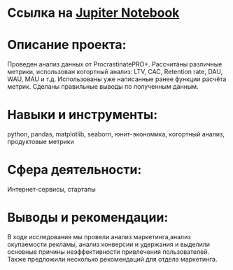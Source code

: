 # Ссылка на [Jupiter Notebook](https://github.com/AnastasiaKoshk/Portfolio/blob/main/%D0%90%D0%BD%D0%B0%D0%BB%D0%B8%D0%B7%20%D1%83%D0%B1%D1%8B%D1%82%D0%BA%D0%BE%D0%B2%20%D0%BF%D1%80%D0%B8%D0%BB%D0%BE%D0%B6%D0%B5%D0%BD%D0%B8%D1%8F%20ProcrastinatePRO%2B/%D0%90%D0%BD%D0%B0%D0%BB%D0%B8%D0%B7%20%D1%83%D0%B1%D1%8B%D1%82%D0%BA%D0%BE%D0%B2%20%D0%BF%D1%80%D0%B8%D0%BB%D0%BE%D0%B6%D0%B5%D0%BD%D0%B8%D1%8F%20ProcrastinatePRO%2B.ipynb)

# Описание проекта:
Проведен анализ данных от ProcrastinatePRO+.
Рассчитаны различные метрики, использован когортный анализ: LTV, CAC, Retention rate, DAU, WAU, MAU и т.д. Использованы уже написанные ранее функции расчёта метрик. Сделаны правильные выводы по полученным данным.

# Навыки и инструменты:
python, pandas, matplotlib, seaborn, юнит-экономика, когортный анализ, продуктовые метрики

# Сфера деятельности:
Интернет-сервисы, стартапы

# Выводы и рекомендации:
В ходе исследования мы провели анализ маркетинга,анализ окупаемости рекламы, анализ конверсии и удержания и выделили основные причины неэффективности привлечения пользователей. Также предложили несколько рекомендаций для отдела маркетинга.
